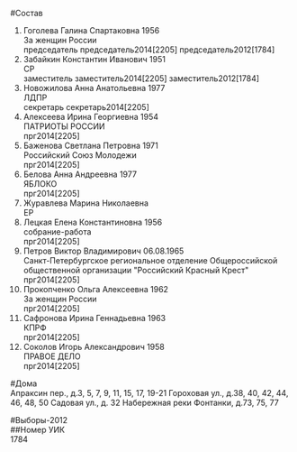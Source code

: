 #Состав  
1. Гоголева Галина Спартаковна 1956  
    За женщин России  
    председатель председатель2014[2205] председатель2012[1784]  
2. Забайкин Константин Иванович 1951  
    СР  
    заместитель заместитель2014[2205] заместитель2012[1784]  
3. Новожилова Анна Анатольевна 1977  
    ЛДПР  
    секретарь секретарь2014[2205]  
4. Алексеева Ирина Георгиевна 1954  
    ПАТРИОТЫ РОССИИ  
    прг2014[2205]  
5. Баженова Светлана Петровна 1971  
    Российский Союз Молодежи  
    прг2014[2205]  
6. Белова Анна Андреевна 1977  
    ЯБЛОКО  
    прг2014[2205]  
7. Журавлева Марина Николаевна  
    ЕР  
8. Лецкая Елена Константиновна 1956  
    собрание-работа  
    прг2014[2205]  
9. Петров Виктор Владимирович 06.08.1965  
    Санкт-Петербургское региональное отделение Общероссийской общественной организации "Российский Красный Крест"  
    прг2014[2205]  
10. Прокопченко Ольга Алексеевна 1962  
    За женщин России  
    прг2014[2205]  
11. Сафронова Ирина Геннадьевна 1963  
    КПРФ  
    прг2014[2205]  
12. Соколов Игорь Александрович 1958  
    ПРАВОЕ ДЕЛО  
    прг2014[2205]  
  
#Дома  
Апраксин пер., д.3, 5, 7, 9, 11, 15, 17, 19-21 Гороховая ул., д.38, 40, 42, 44, 46, 48, 50 Садовая ул., д. 32 Набережная реки Фонтанки, д.73, 75, 77  
  
#Выборы-2012  
##Номер УИК  
1784  
